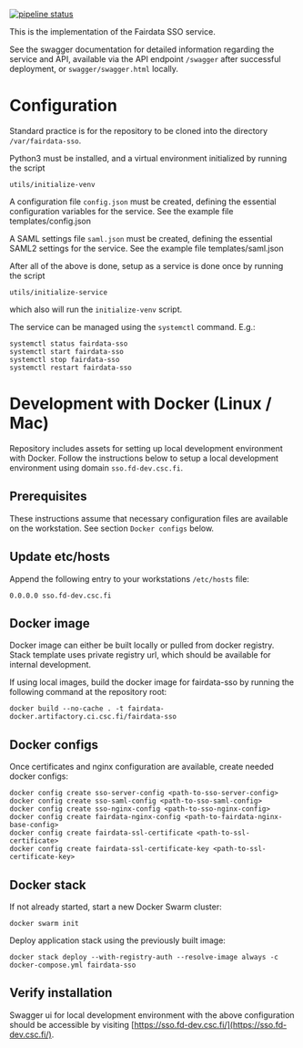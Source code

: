 [![pipeline status](https://gitlab.ci.csc.fi/fairdata/fairdata-sso-dev/badges/test/pipeline.svg)](https://gitlab.ci.csc.fi/fairdata/fairdata-sso-dev/-/commits/test)

This is the implementation of the Fairdata SSO service.

See the swagger documentation for
detailed information regarding the service and API, available via the API endpoint `/swagger`
after successful deployment, or `swagger/swagger.html` locally.

# Configuration

Standard practice is for the repository to be cloned into the directory `/var/fairdata-sso`.

Python3 must be installed, and a virtual environment initialized by running the script

    utils/initialize-venv

A configuration file `config.json` must be created, defining the essential configuration
variables for the service. See the example file templates/config.json

A SAML settings file `saml.json` must be created, defining the essential SAML2 settings for the
service. See the example file templates/saml.json

After all of the above is done, setup as a service is done once by running the script

    utils/initialize-service

which also will run the `initialize-venv` script.

The service can be managed using the `systemctl` command. E.g.:

    systemctl status fairdata-sso
    systemctl start fairdata-sso
    systemctl stop fairdata-sso
    systemctl restart fairdata-sso

# Development with Docker (Linux / Mac)

Repository includes assets for setting up local development environment with
Docker. Follow the instructions below to setup a local development environment
using domain `sso.fd-dev.csc.fi`.

## Prerequisites

These instructions assume that necessary configuration files are available on
the workstation. See section `Docker configs` below.

## Update etc/hosts

Append the following entry to your workstations `/etc/hosts` file:

```
0.0.0.0 sso.fd-dev.csc.fi
```

## Docker image

Docker image can either be built locally or pulled from docker registry. Stack
template uses private registry url, which should be available for internal
development.

If using local images, build the docker image for fairdata-sso by running the
following command at the repository root:

```
docker build --no-cache . -t fairdata-docker.artifactory.ci.csc.fi/fairdata-sso
```

## Docker configs

Once certificates and nginx configuration are available, create needed docker
configs:

```
docker config create sso-server-config <path-to-sso-server-config>
docker config create sso-saml-config <path-to-sso-saml-config>
docker config create sso-nginx-config <path-to-sso-nginx-config>
docker config create fairdata-nginx-config <path-to-fairdata-nginx-base-config>
docker config create fairdata-ssl-certificate <path-to-ssl-certificate>
docker config create fairdata-ssl-certificate-key <path-to-ssl-certificate-key>
```

## Docker stack

If not already started, start a new Docker Swarm cluster:

```
docker swarm init
```

Deploy application stack using the previously built image:

```
docker stack deploy --with-registry-auth --resolve-image always -c docker-compose.yml fairdata-sso
```

## Verify installation

Swagger ui for local development environment with the above configuration
should be accessible by visiting [https://sso.fd-dev.csc.fi/](https://sso.fd-dev.csc.fi/).
